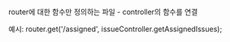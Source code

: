 router에 대한 함수만 정의하는 파일 - controller의 함수를 연결

예시: router.get('/assigned', issueController.getAssignedIssues);